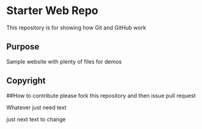 # Starter Web Repo

This repository is for showing how Git and GitHub work

## Purpose

Sample website with plenty of files for demos

## Copyright



##How to contribute
please fork this repository and then issue pull request 

Whatever just need text 


just next text to change